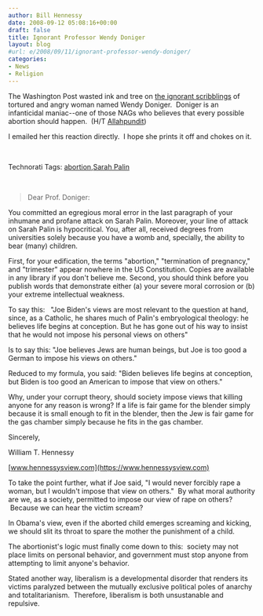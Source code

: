 ```yaml
---
author: Bill Hennessy
date: 2008-09-12 05:08:16+00:00
draft: false
title: Ignorant Professor Wendy Doniger
layout: blog
#url: e/2008/09/11/ignorant-professor-wendy-doniger/
categories:
- News
- Religion
---
```


The Washington Post wasted ink and tree on [the ignorant scribblings](https://newsweek.washingtonpost.com/onfaith/wendy_doniger/2008/09/all_beliefs_welcome_unless_the.html) of tortured and angry woman named Wendy Doniger.  Doniger is an infanticidal maniac--one of those NAGs who believes that every possible abortion should happen.  (H/T [Allahpundit](https://hotair.com/archives/2008/09/11/quote-of-the-day-358/))

I emailed her this reaction directly.  I hope she prints it off and chokes on it.

 


Technorati Tags: [abortion](https://technorati.com/tags/abortion),[Sarah Palin](https://technorati.com/tags/Sarah%20Palin)


 


> Dear Prof. Doniger:

You committed an egregious moral error in the last paragraph of your inhumane and profane attack on Sarah Palin. Moreover, your line of attack on Sarah Palin is hypocritical. You, after all, received degrees from universities solely because you have a womb and, specially, the ability to bear (many) children. 

First, for your edification, the terms "abortion," "termination of pregnancy," and "trimester" appear nowhere in the US Constitution. Copies are available in any library if you don't believe me. Second, you should think before you publish words that demonstrate either (a) your severe moral corrosion or (b) your extreme intellectual weakness.

To say this:   "Joe Biden's views are most relevant to the question at hand, since, as a Catholic, he shares much of Palin's embryological theology: he believes life begins at conception. But he has gone out of his way to insist that he would not impose his personal views on others"

Is to say this: "Joe believes Jews are human beings, but Joe is too good a German to impose his views on others."

Reduced to my formula, you said: "Biden believes life begins at conception, but Biden is too good an American to impose that view on others."

Why, under your corrupt theory, should society impose views that killing anyone for any reason is wrong? If a life is fair game for the blender simply because it is small enough to fit in the blender, then the Jew is fair game for the gas chamber simply because he fits in the gas chamber.

Sincerely,

William T. Hennessy

[www.hennessysview.com](https://www.hennessysview.com)


To take the point further, what if Joe said, "I would never forcibly rape a woman, but I wouldn't impose that view on others."  By what moral authority are we, as a society, permitted to impose our view of rape on others?  Because we can hear the victim scream?  

In Obama's view, even if the aborted child emerges screaming and kicking, we should slit its throat to spare the mother the punishment of a child.  

The abortionist's logic must finally come down to this:  society may not place limits on personal behavior, and government must stop anyone from attempting to limit anyone's behavior. 

Stated another way, liberalism is a developmental disorder that renders its victims paralyzed between the mutually exclusive political poles of anarchy and totalitarianism.  Therefore, liberalism is both unsustanable and repulsive.
